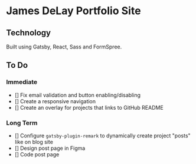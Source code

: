 # James DeLay Portfolio Site

## Technology

Built using Gatsby, React, Sass and FormSpree.

## To Do

### Immediate

- [] Fix email validation and button enabling/disabling
- [] Create a responsive navigation
- [] Create an overlay for projects that links to GitHub README

### Long Term

- [] Configure `gatsby-plugin-remark` to dynamically create project "posts" like on blog site
- [] Design post page in Figma
- [] Code post page